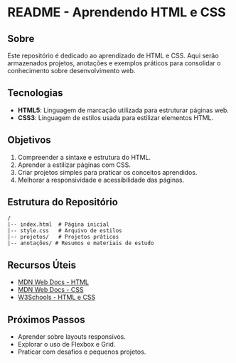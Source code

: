 # README - Aprendendo HTML e CSS

## Sobre
Este repositório é dedicado ao aprendizado de HTML e CSS. Aqui serão armazenados projetos, anotações e exemplos práticos para consolidar o conhecimento sobre desenvolvimento web.

## Tecnologias
- **HTML5**: Linguagem de marcação utilizada para estruturar páginas web.
- **CSS3**: Linguagem de estilos usada para estilizar elementos HTML.

## Objetivos
1. Compreender a sintaxe e estrutura do HTML.
2. Aprender a estilizar páginas com CSS.
3. Criar projetos simples para praticar os conceitos aprendidos.
4. Melhorar a responsividade e acessibilidade das páginas.

## Estrutura do Repositório
```
/
|-- index.html  # Página inicial
|-- style.css   # Arquivo de estilos
|-- projetos/   # Projetos práticos
|-- anotações/ # Resumos e materiais de estudo
```

## Recursos Úteis
- [MDN Web Docs - HTML](https://developer.mozilla.org/pt-BR/docs/Web/HTML)
- [MDN Web Docs - CSS](https://developer.mozilla.org/pt-BR/docs/Web/CSS)
- [W3Schools - HTML e CSS](https://www.w3schools.com/)

## Próximos Passos
- Aprender sobre layouts responsivos.
- Explorar o uso de Flexbox e Grid.
- Praticar com desafios e pequenos projetos.

